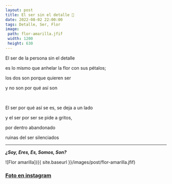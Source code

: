 ```yaml
---
layout: post
title: El ser sin el detalle 🌻
date: 2022-08-02 22:00:00
tags: Detalle, Ser, Flor
image:
 path: flor-amarilla.jfif
 width: 1200
 height: 630
---
```


El ser de la persona sin el detalle

es lo mismo que anhelar la flor con sus pétalos;

los dos son porque quieren ser

y no son por qué así son

<br>

El ser por qué así se es, se deja a un lado

y el ser por ser se pide a gritos,

por dentro abandonado

ruinas del ser silenciados

***

***¿Soy, Eres, Es, Somos, Son?***


![Flor amarilla]({{ site.baseurl }}/images/post/flor-amarilla.jfif)



### [Foto en instagram](https://www.instagram.com/p/CXsVh19O2VH/ "Foto en instagram")
